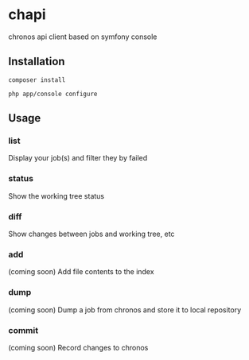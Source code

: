 # chapi
chronos api client based on symfony console

## Installation

```Shell
composer install
``` 

```Shell
php app/console configure 
```

## Usage

### list
Display your job(s) and filter they by failed

### status
Show the working tree status

### diff
Show changes between jobs and working tree, etc

### add
(coming soon)
Add file contents to the index 

### dump
(coming soon)
Dump a job from chronos and store it to local repository

### commit
(coming soon)
Record changes to chronos